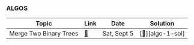 ### **ALGOS**

| Topic | Link | Date | Solution |
| ---------- | ---- | ------ | -------- |
| Merge Two Binary Trees | [🔗][algo-1] | Sat, Sept 5 | [👾][algo-1-sol] |

[//]: # ( Paste in table above >> [🔗][algo-1] )
[algo-1]: https://leetcode.com/problems/merge-two-binary-trees/
[//]: # ( Paste in table above >> [👾][algo-1-sol] )
[ckpt-dom-sol]: https://leetcode.com/problems/merge-two-binary-trees/solution/
